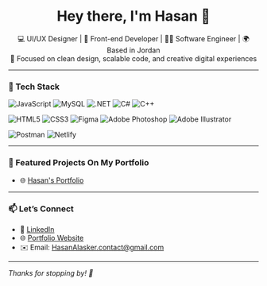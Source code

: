<h1 align="center">Hey there, I'm Hasan 👋</h1>

<p align="center">
  💻 UI/UX Designer | 🧠 Front-end Developer | 👨‍🔬 Software Engineer | 🌍 Based in Jordan <br/>
  🎯 Focused on clean design, scalable code, and creative digital experiences
</p>

---

### 🧰 Tech Stack

![JavaScript](https://img.shields.io/badge/-JavaScript-black?style=flat-square&logo=javascript)
![MySQL](https://img.shields.io/badge/-MySQL-black?style=flat-square&logo=mysql)
![.NET](https://img.shields.io/badge/-.NET-black?style=flat-square&logo=dotnet)
![C#](https://img.shields.io/badge/-C%23-black?style=flat-square&logo=c-sharp)
![C++](https://img.shields.io/badge/-C++-black?style=flat-square&logo=c%2B%2B)

![HTML5](https://img.shields.io/badge/-HTML5-black?style=flat-square&logo=html5)
![CSS3](https://img.shields.io/badge/-CSS3-black?style=flat-square&logo=css3)
![Figma](https://img.shields.io/badge/-Figma-black?style=flat-square&logo=figma)
![Adobe Photoshop](https://img.shields.io/badge/-Photoshop-black?style=flat-square&logo=adobe-photoshop)
![Adobe Illustrator](https://img.shields.io/badge/-Illustrator-black?style=flat-square&logo=adobe-illustrator)

![Postman](https://img.shields.io/badge/-Postman-black?style=flat-square&logo=postman)
![Netlify](https://img.shields.io/badge/-Netlify-black?style=flat-square&logo=netlify)

---

### 🚀 Featured Projects On My Portfolio

- 🌐 [Hasan's Portfolio](https://hasan-alasker.netlify.app/) 

---

### 📫 Let’s Connect

- 💼 [LinkedIn](https://www.linkedin.com/in/hasan-alasker-58682335a/)
- 🌐 [Portfolio Website](https://hasan-alasker.netlify.app/) 
- ✉️ Email: HasanAlasker.contact@gmail.com

---

*Thanks for stopping by! 👋*
